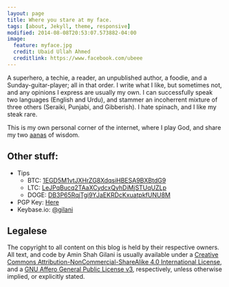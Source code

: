 ```yaml
---
layout: page
title: Where you stare at my face.
tags: [about, Jekyll, theme, responsive]
modified: 2014-08-08T20:53:07.573882-04:00
image:
  feature: myface.jpg
  credit: Ubaid Ullah Ahmed
  creditlink: https://www.facebook.com/ubeee
---
```


A superhero, a techie, a reader, an unpublished author, a foodie, and a Sunday-guitar-player; all in that order. I write what I like, but sometimes not, and any opinions I express are usually my own. I can successfully speak two languages (English and Urdu), and stammer an incoherrent mixture of three others (Seraiki, Punjabi, and Gibberish). I hate spinach, and I like my steak rare.

This is my own personal corner of the internet, where I play God, and share my two [aanas](https://en.wikipedia.org/wiki/Indian_anna) of wisdom.

## Other stuff:

* Tips <a id="tips"> </a>
    * BTC: [1EGD5M1vtJXHrZG8XdqsiHBESA9BXBtdG9](https://btc.blockr.io/address/info/1EGD5M1vtJXHrZG8XdqsiHBESA9BXBtdG9)
    * LTC: [LeJPqBucq2TAaXCydcxQyhDiMjSTUqUZLp](http://ltc.blockr.io/address/info/LeJPqBucq2TAaXCydcxQyhDiMjSTUqUZLp)
    * DOGE: [DB3P65RqjTgi9YJaEKRDcKxuatpkfUNU8M](http://dogechain.info/address/DB3P65RqjTgi9YJaEKRDcKxuatpkfUNU8M)
* PGP Key: [Here](https://amingilani.github.io/key.asc)
* Keybase.io: [@gilani](https://keybase.io/gilani)


## Legalese

The copyright to all content on this blog is held by their respective owners. All text, and code by Amin Shah Gilani is usually available under a [Creative Commons Attribution-NonCommercial-ShareAlike 4.0 International License](http://creativecommons.org/licenses/by-nc-sa/4.0/), and a [GNU Affero General Public License v3](https://www.gnu.org/licenses/agpl-3.0.html), respectively, unless otherwise implied, or explicitly stated.
